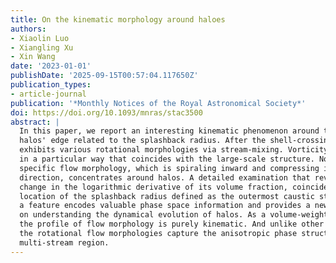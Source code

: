 ```yaml
---
title: On the kinematic morphology around haloes
authors:
- Xiaolin Luo
- Xiangling Xu
- Xin Wang
date: '2023-01-01'
publishDate: '2025-09-15T00:57:04.117650Z'
publication_types:
- article-journal
publication: '*Monthly Notices of the Royal Astronomical Society*'
doi: https://doi.org/10.1093/mnras/stac3500
abstract: |
  In this paper, we report an interesting kinematic phenomenon around the
  halos' edge related to the splashback radius. After the shell-crossing, cosmic flow
  exhibits various rotational morphologies via stream-mixing. Vorticity is generated
  in a particular way that coincides with the large-scale structure. Notably, one
  specific flow morphology, which is spiraling inward and compressing in the third
  direction, concentrates around halos. A detailed examination that reveals a sharp
  change in the logarithmic derivative of its volume fraction, coincides with the
  location of the splashback radius defined as the outermost caustic structure. Such
  a feature encodes valuable phase space information and provides a new perspective
  on understanding the dynamical evolution of halos. As a volume-weighted quantity,
  the profile of flow morphology is purely kinematic. And unlike other related studies,
  the rotational flow morphologies capture the anisotropic phase structure in the
  multi-stream region.
---
```


